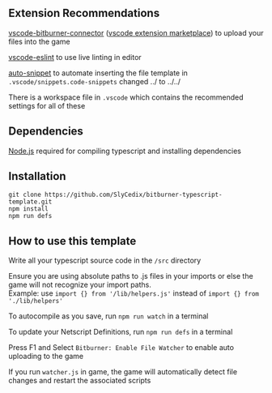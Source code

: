 ## Extension Recommendations
[vscode-bitburner-connector](https://github.com/hexnaught/vscode-bitburner-connector) ([vscode extension marketplace](https://marketplace.visualstudio.com/items?itemName=hexnaught.vscode-bitburner-connector)) to upload your files into the game

[vscode-eslint](https://marketplace.visualstudio.com/items?itemName=dbaeumer.vscode-eslint) to use live linting in editor

[auto-snippet](https://marketplace.visualstudio.com/items?itemName=Gruntfuggly.auto-snippet) to automate inserting the file template in `.vscode/snippets.code-snippets`
  changed ../ to ../../

There is a workspace file in `.vscode` which contains the recommended settings for all of these

## Dependencies
[Node.js](https://nodejs.org/en/download/) required for compiling typescript and installing dependencies

## Installation
```
git clone https://github.com/SlyCedix/bitburner-typescript-template.git
npm install
npm run defs
```

## How to use this template
Write all your typescript source code in the `/src` directory

Ensure you are using absolute paths to .js files in your imports or else the game will not recognize your import paths.  
Example: use `import {} from '/lib/helpers.js'` instead of `import {} from './lib/helpers'` 

To autocompile as you save, run `npm run watch` in a terminal

To update your Netscript Definitions, run `npm run defs` in a terminal

Press F1 and Select `Bitburner: Enable File Watcher` to enable auto uploading to the game

If you run `watcher.js` in game, the game will automatically detect file changes and restart the associated scripts
